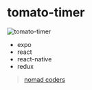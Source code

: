 # tomato-timer

![tomato-timer](https://user-images.githubusercontent.com/20104232/48658252-1abc5b80-ea82-11e8-9d89-13f5b0192d9b.gif)

- expo
- react
- react-native
- redux

> [nomad coders](https://academy.nomadcoders.co/p/build-a-timer-app-with-react-native-and-redux)
